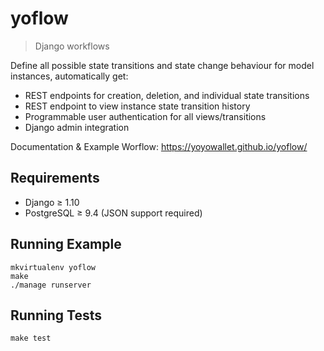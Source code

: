 # yoflow

> Django workflows

Define all possible state transitions and state change behaviour for model instances, automatically get:

* REST endpoints for creation, deletion, and individual state transitions
* REST endpoint to view instance state transition history
* Programmable user authentication for all views/transitions
* Django admin integration

Documentation & Example Worflow: https://yoyowallet.github.io/yoflow/

## Requirements

* Django ≥ 1.10
* PostgreSQL ≥ 9.4 (JSON support required)

## Running Example

```
mkvirtualenv yoflow
make
./manage runserver
```

## Running Tests

```
make test
```
